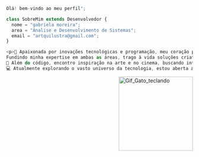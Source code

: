 ```js
Olá! bem-vindo ao meu perfil";

class SobreMim extends Desenvolvedor {
  nome = "gabriela moreira";
  area = "Analise e Desenvolvimento de Sistemas";
  email = "artquilustra@gmail.com";
}

<p>🚀 Apaixonada por inovações tecnológicas e programação, meu coração pulsa tanto por Anlise e Desenvolvimento de Sistemas quanto em Arquitetura e Urbanismo.<br>
Fundindo minha expertise em ambas as áreas, trago à vida soluções criativas e eficientes.<br>
🎨 Além do código, encontro inspiração na arte e no cinema, buscando integrar essas influências em cada linha de código e projeto. Acredito na harmonia entre funcionalidade e estética.<br>
💻 Atualmente explorando o vasto universo da tecnologia, estou aberta a colaborações e ansiosa para conectar com outros entusiastas. Vamos juntos explorar novas fronteiras!<br></p>


```
<img src="https://user-images.githubusercontent.com/74029212/127240963-4921a6aa-a682-4868-9ce5-a9ca6936c8fc.gif" alt="Gif_Gato_teclando" min-width="200px" max-width="200px" width="200px" align="right">


